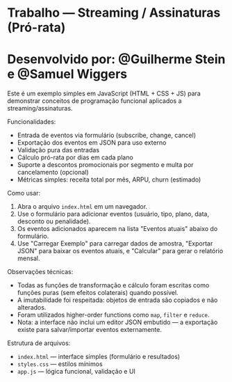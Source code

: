 # Trabalho — Streaming / Assinaturas (Pró-rata) 

# Desenvolvido por: @Guilherme Stein e @Samuel Wiggers

Este é um exemplo simples em JavaScript (HTML + CSS + JS) para demonstrar conceitos de programação funcional aplicados a streaming/assinaturas.

Funcionalidades:
- Entrada de eventos via formulário (subscribe, change, cancel)
- Exportação dos eventos em JSON para uso externo
- Validação pura das entradas
- Cálculo pró-rata por dias em cada plano
- Suporte a descontos promocionais por segmento e multa por cancelamento (opcional)
- Métricas simples: receita total por mês, ARPU, churn (estimado)

Como usar:
1. Abra o arquivo `index.html` em um navegador.
2. Use o formulário para adicionar eventos (usuário, tipo, plano, data, desconto ou penalidade).
3. Os eventos adicionados aparecem na lista "Eventos atuais" abaixo do formulário.
4. Use "Carregar Exemplo" para carregar dados de amostra, "Exportar JSON" para baixar os eventos atuais, e "Calcular" para gerar o relatório mensal.

Observações técnicas:
- Todas as funções de transformação e cálculo foram escritas como funções puras (sem efeitos colaterais) quando possível.
- A imutabilidade foi respeitada: objetos de entrada são copiados e não alterados.
- Foram utilizados higher-order functions como `map`, `filter` e `reduce`.
- Nota: a interface não inclui um editor JSON embutido — a exportação existe para salvar/importar eventos externamente.

Estrutura de arquivos:
- `index.html` — interface simples (formulário e resultados)
- `styles.css` — estilos mínimos
- `app.js` — lógica funcional, validação e UI
